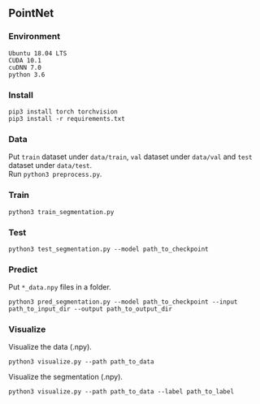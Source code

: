 ## PointNet
### Environment
```
Ubuntu 18.04 LTS
CUDA 10.1
cuDNN 7.0
python 3.6
```

### Install
```
pip3 install torch torchvision
pip3 install -r requirements.txt
```

### Data
Put `train` dataset under `data/train`, `val` dataset under `data/val` and `test` dataset under `data/test`.  
Run `python3 preprocess.py`.

### Train
```
python3 train_segmentation.py
```

### Test
```
python3 test_segmentation.py --model path_to_checkpoint
```

### Predict
Put `*_data.npy` files in a folder.
```
python3 pred_segmentation.py --model path_to_checkpoint --input path_to_input_dir --output path_to_output_dir
```

### Visualize
Visualize the data (.npy).
```
python3 visualize.py --path path_to_data
```
Visualize the segmentation (.npy).
```
python3 visualize.py --path path_to_data --label path_to_label
```
